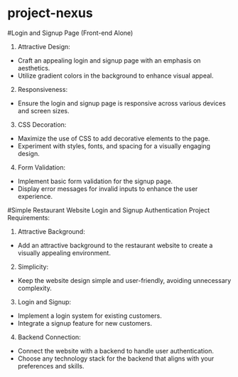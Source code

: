 # project-nexus
#Login and Signup Page (Front-end Alone)
1. Attractive Design:
- Craft an appealing login and signup page with an emphasis on aesthetics.
- Utilize gradient colors in the background to enhance visual appeal.
2. Responsiveness:
- Ensure the login and signup page is responsive across various devices and
screen sizes.
3. CSS Decoration:
- Maximize the use of CSS to add decorative elements to the page.
- Experiment with styles, fonts, and spacing for a visually engaging design.
4. Form Validation:
- Implement basic form validation for the signup page.
- Display error messages for invalid inputs to enhance the user experience.

#Simple Restaurant Website Login and Signup Authentication
Project Requirements:
1. Attractive Background:
- Add an attractive background to the restaurant website to create a visually
appealing environment.
2. Simplicity:
- Keep the website design simple and user-friendly, avoiding unnecessary
complexity.
3. Login and Signup:
- Implement a login system for existing customers.
- Integrate a signup feature for new customers.
4. Backend Connection:
- Connect the website with a backend to handle user authentication.
- Choose any technology stack for the backend that aligns with your preferences
and skills.

